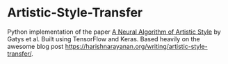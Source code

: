 # Artistic-Style-Transfer
Python implementation of the paper [A Neural Algorithm of Artistic Style](https://arxiv.org/abs/1508.06576) by Gatys et al.
Built using TensorFlow and Keras. Based heavily on the awesome blog post https://harishnarayanan.org/writing/artistic-style-transfer/.
